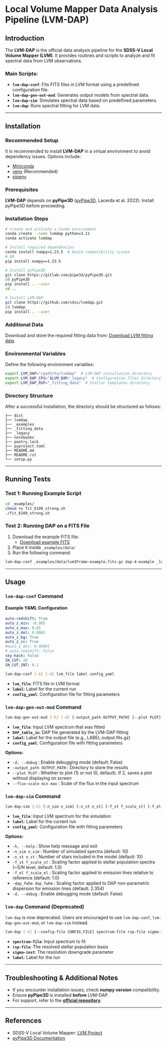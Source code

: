 # Local Volume Mapper Data Analysis Pipeline (LVM-DAP)

## Introduction
The **LVM-DAP** is the official data analysis pipeline for the **SDSS-V Local Volume Mapper (LVM)**. It provides routines and scripts to analyze and fit spectral data from LVM observations.

### Main Scripts:
- **`lvm-dap-conf`**: Fits FITS files in LVM format using a predefined configuration file.
- **`lvm-dap-gen-out-mod`**: Generates output models from spectral data.
- **`lvm-dap-sim`**: Simulates spectral data based on predefined parameters.
- **`lvm-dap`**: Runs spectral fitting for LVM data.

---
## Installation

### Recommended Setup
It is recommended to install **LVM-DAP** in a virtual environment to avoid dependency issues. Options include:
- [Miniconda](https://docs.conda.io/en/latest/miniconda.html)
- [venv](https://docs.python.org/3.8/library/venv.html) (Recommended)
- [pipenv](https://pipenv.pypa.io/en/latest/)

### Prerequisites
**LVM-DAP** depends on **pyPipe3D** ([pyPipe3D](http://ifs.astroscu.unam.mx/pyPipe3D/), Lacerda et al. 2022). Install pyPipe3D before proceeding.

### Installation Steps
```bash
# Create and activate a Conda environment
conda create --name lvmdap python=3.11
conda activate lvmdap

# Install required dependencies
conda install numpy=1.23.5  # Avoid compatibility issues
# OR
pip install numpy==1.23.5

# Install pyPipe3D
git clone https://gitlab.com/pipe3d/pyPipe3D.git
cd pyPipe3D
pip install . --user
cd ..

# Install LVM-DAP
git clone https://github.com/sdss/lvmdap.git
cd lvmdap
pip install . --user
```

### Additional Data
Download and store the required fitting data from:
[Download LVM fitting data](https://tinyurl.com/mudr6yw7)

### Environmental Variables
Define the following environment variables:
```bash
export LVM_DAP="/path/to/lvmdap"  # LVM-DAP installation directory
export LVM_DAP_CFG="$LVM_DAP/_legacy"  # Configuration files directory
export LVM_DAP_RSP="_fitting_data"  # Stellar templates directory
```

### Directory Structure
After a successful installation, the directory should be structured as follows:
```
├── dist
├── lvmdap
├── _examples
├── _fitting_data
├── _legacy    
├── notebooks
├── poetry.lock
├── pyproject.toml
├── README.md
├── README.rst
└── setup.py
```

---
## Running Tests
### Test 1: Running Example Script
```bash
cd _examples/
chmod +x fit_6109_strong.sh
./fit_6109_strong.sh
```

### Test 2: Running DAP on a FITS File
1. Download the example FITS file:
   - [Download example FITS](https://tinyurl.com/mudr6yw7)
2. Place it inside `_examples/data/`
3. Run the following command:
```bash
lvm-dap-conf _examples/data/lvmSFrame-example.fits.gz dap-4-example _legacy/lvm-dap_fast.yaml
```
---
## Usage
### `lvm-dap-conf` Command

#### Example YAML Configuration
```yaml
auto-redshift: True
auto_z_min: -0.005
auto_z_max: 0.01
auto_z_del: 0.0001
auto_z_bg: True
auto_z_sc: True
#auto_z_del: 0.00001
# auto-redshift: False
sky-hack: False
SN_CUT: 20
SN_CUT_INT: 0.1
```

```bash
lvm-dap-conf [-h] [-d] lvm_file label config_yaml
```
- **`lvm_file`**: FITS file in LVM format
- **`label`**: Label for the current run
- **`config_yaml`**: Configuration file for fitting parameters

### `lvm-dap-gen-out-mod` Command
```bash
lvm-dap-gen-out-mod [-h] [-d] [-output_path OUTPUT_PATH] [--plot PLOT] [--flux-scale min max] lvm_file DAP_table_in label config_yaml
```
- **`lvm_file`**: Input LVM spectrum that was fitted
- **`DAP_table_in`**: DAP file generated by the LVM-DAP fitting
- **`label`**: Label for the output file (e.g., LABEL.output.fits.gz)
- **`config_yaml`**: Configuration file with fitting parameters

**Options:**
- `-d, --debug` : Enable debugging mode (default: False)
- `-output_path OUTPUT_PATH` : Directory to store the results
- `--plot PLOT` : Whether to plot (1) or not (0, default). If 2, saves a plot without displaying on screen
- `--flux-scale min max` : Scale of the flux in the input spectrum

### `lvm-dap-sim` Command
```bash
lvm-dap-sim [-h] [-n_sim n_sim] [-n_st n_st] [-f_st f_scale_st] [-f_el f_scale_el] [-dap_fwhm dap_fwhm] [-d] lvm_file label config_yaml
```
- **`lvm_file`**: Input LVM spectrum for the simulation
- **`label`**: Label for the current run
- **`config_yaml`**: Configuration file with fitting parameters

**Options:**
- `-h, --help` : Show help message and exit
- `-n_sim n_sim` : Number of simulated spectra (default: 10)
- `-n_st n_st` : Number of stars included in the model (default: 10)
- `-f_st f_scale_st` : Scaling factor applied to stellar population spectra (~S/N level, default: 1.0)
- `-f_el f_scale_el` : Scaling factor applied to emission lines relative to reference (default: 1.0)
- `-dap_fwhm dap_fwhm` : Scaling factor applied to DAP non-parametric dispersion for emission lines (default: 2.354)
- `-d, --debug` : Enable debugging mode (default: False)

### `lvm-dap` Command (Deprecated)

`lvm-dap` is now deprecated. Users are encouraged to use `lvm-dap-conf`, `lvm-dap-gen-out-mod`, or `lvm-dap-sim` instead.
```bash
lvm-dap [-h] [--config-file CONFIG_FILE] spectrum-file rsp-file sigma-inst label
```
- **`spectrum-file`**: Input spectrum to fit
- **`rsp-file`**: The resolved stellar population basis
- **`sigma-inst`**: The resolution downgrade parameter
- **`label`**: Label for the run

---
## Troubleshooting & Additional Notes
- If you encounter installation issues, check **numpy version** compatibility.
- Ensure **pyPipe3D** is installed **before** LVM-DAP.
- For support, refer to the **[official repository](https://github.com/sdss/lvmdap)**.

---
## References
- SDSS-V Local Volume Mapper: [LVM Project](https://www.sdss.org/sdss5/instruments/lvm/)
- [pyPipe3D Documentation](http://ifs.astroscu.unam.mx/pyPipe3D/)

